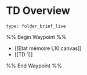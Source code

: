 # TD Overview
 
```ccard
type: folder_brief_live
```
 
%% Begin Waypoint %%
- [[Etat mémoire L10.canvas]]
- [[TD 1]]

%% End Waypoint %%